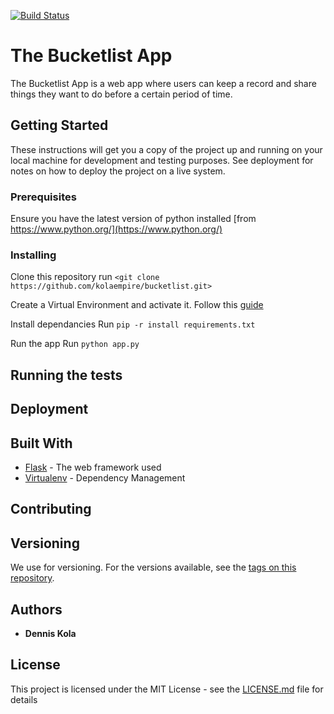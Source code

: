 [![Build Status](https://travis-ci.org/kolaempire/bucketlist.svg?branch=master)](https://travis-ci.org/kolaempire/bucketlist)
# The Bucketlist App

The Bucketlist App is a web app where users can keep a record and share things they want to do before a certain period of time.

## Getting Started

These instructions will get you a copy of the project up and running on your local machine for development and testing purposes. See deployment for notes on how to deploy the project on a live system.

### Prerequisites

Ensure you have the latest version of python installed [from https://www.python.org/](https://www.python.org/)


### Installing
Clone this repository
    run `<git clone https://github.com/kolaempire/bucketlist.git>`


Create a Virtual Environment and activate it.
    Follow this [guide](http://python-guide-pt-br.readthedocs.io/en/latest/dev/virtualenvs/)

Install dependancies
    Run `pip -r install requirements.txt`

Run the app
    Run `python app.py`

## Running the tests




## Deployment


## Built With

* [Flask](http://flask.pocoo.org/) - The web framework used
* [Virtualenv](https://virtualenv.pypa.io/en/stable/) - Dependency Management


## Contributing



## Versioning

We use []() for versioning. For the versions available, see the [tags on this repository](https://github.com/kolaempire/bucketlist/tags). 

## Authors

* **Dennis Kola** 


## License

This project is licensed under the MIT License - see the [LICENSE.md](LICENSE.md) file for details

